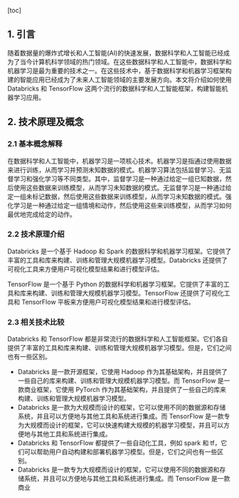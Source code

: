 
[toc]                    
                
                
## 1. 引言

随着数据量的爆炸式增长和人工智能(AI)的快速发展，数据科学和人工智能已经成为了当今计算机科学领域的热门领域。在这些数据科学和人工智能中，数据科学和机器学习是最为重要的技术之一。在这些技术中，基于数据科学和机器学习框架构建的智能应用已经成为了未来人工智能领域的主要发展方向。本文将介绍如何使用 Databricks 和 TensorFlow 这两个流行的数据科学和人工智能框架，构建智能机器学习应用。

## 2. 技术原理及概念

### 2.1 基本概念解释

在数据科学和人工智能中，机器学习是一项核心技术。机器学习是指通过使用数据来进行训练，从而学习并预测未知数据的模式。机器学习算法包括监督学习、无监督学习和强化学习等不同类型。其中，监督学习是一种通过给定一组已知数据，然后使用这些数据来训练模型，从而学习未知数据的模式。无监督学习是一种通过给定一组未标记数据，然后使用这些数据来训练模型，从而学习未知数据的模式。强化学习是一种通过给定一组情境和动作，然后使用这些来训练模型，从而学习如何最优地完成给定的动作。

### 2.2 技术原理介绍

Databricks 是一个基于 Hadoop 和 Spark 的数据科学和机器学习框架。它提供了丰富的工具和库来构建、训练和管理大规模机器学习模型。Databricks 还提供了可视化工具来方便用户可视化模型结果和进行模型评估。

TensorFlow 是一个基于 Python 的数据科学和机器学习框架。它提供了丰富的工具和库来构建、训练和管理大规模机器学习模型。TensorFlow 还提供了可视化工具和 TensorFlow 平板来方便用户可视化模型结果和进行模型评估。

### 2.3 相关技术比较

Databricks 和 TensorFlow 都是非常流行的数据科学和人工智能框架。它们各自提供了丰富的工具和库来构建、训练和管理大规模机器学习模型。但是，它们之间也有一些区别。

* Databricks 是一款开源框架，它使用 Hadoop 作为其基础架构，并且提供了一些自己的库来构建、训练和管理大规模机器学习模型。而 TensorFlow 是一款商业框架，它使用 PyTorch 作为其基础架构，并且提供了一些自己的库来构建、训练和管理大规模机器学习模型。
* Databricks 是一款为大规模而设计的框架，它可以使用不同的数据源和存储系统，并且可以方便地与其他工具和系统进行集成。而 TensorFlow 是一款专为大规模而设计的框架，它可以快速构建大规模的机器学习模型，并且可以方便地与其他工具和系统进行集成。
* Databricks 和 TensorFlow 都提供了一些自动化工具，例如 spark 和 tf，它们可以帮助用户自动构建和部署机器学习模型。但是，它们之间也有一些区别。
* Databricks 是一款专为大规模而设计的框架，它可以使用不同的数据源和存储系统，并且可以方便地与其他工具和系统进行集成。而 TensorFlow 是一款商业

